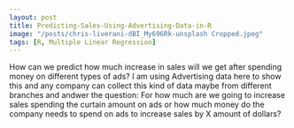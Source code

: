 ```yaml
---
layout: post
title: Predicting-Sales-Using-Advertising-Data-in-R
image: "/posts/chris-liverani-dBI_My696Rk-unsplash Cropped.jpeg"
tags: [R, Multiple Linear Regression]
---
```

How can we predict how much increase in sales will we get after spending money on different types of ads? I am using Advertising data here to show this and any company can collect this kind of data maybe from different branches and andwer the question: For how much are we going to increase sales spending the curtain amount on ads or how much money do the company needs to spend on ads to increase sales by X amount of dollars? 
